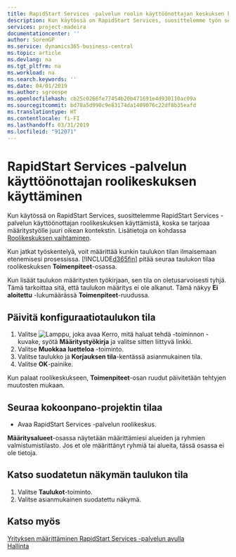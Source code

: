 ```yaml
---
title: RapidStart Services -palvelun roolin käyttöönottajan keskuksen käyttäminen | Microsoft Docs
description: Kun käytössä on RapidStart Services, suosittelemme työn seuraamista ja RapidStart Services -palvelun käyttöönottajan roolikeskuksen käyttämistä, koska se tarjoaa määritystyölle juuri oikean kontekstin.
services: project-madeira
documentationcenter: ''
author: SorenGP
ms.service: dynamics365-business-central
ms.topic: article
ms.devlang: na
ms.tgt_pltfrm: na
ms.workload: na
ms.search.keywords: ''
ms.date: 04/01/2019
ms.author: sgroespe
ms.openlocfilehash: cb25c0266fe77454b20b471691e4d930110ac09a
ms.sourcegitcommit: bd78a5d990c9e83174da1409076c22df8b35eafd
ms.translationtype: HT
ms.contentlocale: fi-FI
ms.lasthandoff: 03/31/2019
ms.locfileid: "912071"
---
```

# <a name="use-the-rapidstart-services-implementer-role-center"></a>RapidStart Services -palvelun käyttöönottajan roolikeskuksen käyttäminen
Kun käytössä on RapidStart Services, suosittelemme RapidStart Services -palvelun käyttöönottajan roolikeskuksen käyttämistä, koska se tarjoaa määritystyölle juuri oikean kontekstin. Lisätietoja on kohdassa [Roolikeskuksen vaihtaminen](ui-change-basic-settings.md#to-change-role-center).

Kun jatkat työskentelyä, voit määrittää kunkin taulukon tilan ilmaisemaan etenemisesi prosessissa. [!INCLUDE[d365fin](includes/d365fin_md.md)] pitää seuraa taulukon tilaa roolikeskuksen **Toimenpiteet**-osassa.  

Kun lisäät taulukon määritysten työkirjaan, sen tila on oletusarvoisesti tyhjä. Tämä tarkoittaa sitä, että taulukon määritys ei ole alkanut. Tämä näkyy **Ei aloitettu** -lukumäärässä **Toimenpiteet**-ruudussa.  

## <a name="to-update-the-status-of-a-configuration-table"></a>Päivitä konfiguraatiotaulukon tila  
1.  Valitse ![Lamppu, joka avaa Kerro, mitä haluat tehdä -toiminnon](media/ui-search/search_small.png "Kerro, mitä haluat tehdä") -kuvake, syötä **Määritystyökirja** ja valitse sitten liittyvä linkki.  
2.  Valitse **Muokkaa luetteloa** -toiminto.  
3.  Valitse taulukko ja **Korjauksen tila**-kentässä asianmukainen tila.  
4.  Valitse **OK**-painike.  

Kun palaat roolikeskukseen, **Toimenpiteet**-osan ruudut päivitetään tehtyjen muutosten mukaan.  

## <a name="to-track-the-status-of-a-configuration-project"></a>Seuraa kokoonpano-projektin tilaa  
- Avaa RapidStart Services -palvelun roolikeskus.  

**Määritysalueet**-osassa näytetään määrittämiesi alueiden ja ryhmien valmistumistilasto. Jos et ole määrittänyt ryhmiä tai alueita, tässä osassa ei ole tietoja.  

## <a name="to-see-a-filtered-view-of-table-status"></a>Katso suodatetun näkymän taulukon tila  
1. Valitse **Taulukot**-toiminto.  
2. Valitse asianmukainen suodatettu näkymä.  

## <a name="see-also"></a>Katso myös  
[Yrityksen määrittäminen RapidStart Services -palvelun avulla](admin-set-up-a-company-with-rapidstart.md)  
[Hallinta](admin-setup-and-administration.md)
